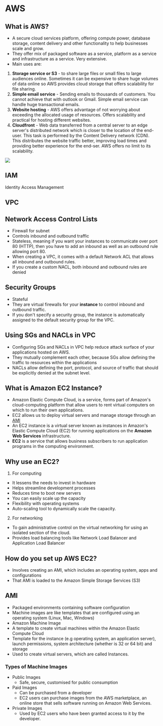 # AWS  

## What is AWS?
- A secure cloud services platform, offering compute power, database storage, content delivery and other functionality to help businesses scale and grow.
- They offer mix of packaged software as a service, platform as a service and infrastructure as a service. Very extensive.
- Main uses are:
1. **Storage service or S3** - to share large files or small files to large audiences online. Sometimes it can be expensive to share huge volumes of data online so AWS provides cloud storage that offers scalability for file sharing.
2. **Simple email service** - Sending emails to thousands of customers. You cannot achieve that with outlook or Gmail. Simple email service can handle huge transactional emails.
3. **Website hosting** - AWS offers advantage of not worrying about exceeding the allocated usage of resources. Offers scalability and practical for hosting different websites.
4. **Cloudfront** - Web data transferred from a central server to an edge server's distributed network which is closer to the location of the end-user. This task is performed by the Content Delivery network (CDN). This distributes the website traffic better, improving load times and providing better experience for the end-ser. AWS offers no limit to its scalability.

<img src="https://d2o2utebsixu4k.cloudfront.net/media/images/1567147556468-Amazon-Web-Services-2.png">

## IAM 
Identity Access Management

## VPC

## Network Access Control Lists
- Firewall for subnet
- Controls inbound and outbound traffic
- Stateless, meaning if you want your instances to communicate over port 80 (HTTP), then you have to add an inbound as well as an outbound rule allowing port 80.
- When creating a VPC, it comes with a default Network ACL that allows all inbound and outbound rules.
- If you create a custom NACL, both inbound and outbound rules are denied

## Security Groups 
- Stateful
- They are virtual firewalls for your **instance** to control inbound and outbound traffic. 
- If you don't specify a security group, the instance is automatically assigned to the default security group for the VPC.

## Using SGs and NACLs in VPC
- Configuring SGs and NACLs in VPC help reduce attack surface of your applications hosted on AWS.
- They mutually complement each other, because SGs allow defining the traffic to resources within the applications
- NACLs allow defining the port, protocol, and source of traffic that should be explicitly denied at the subnet level.

## What is Amazon EC2 Instance?
- Amazon Elastic Compute Cloud, is a service, forms part of Amazon's cloud-computing platform that allow users to rent virtual computers on which to run their own applications.
- EC2 allows us to deploy virtual servers and manage storage through an [AMI](#ami)
- An EC2 instance is a virtual server known as instances in Amazon's Elastic Compute Cloud (EC2) for running applications on the **Amazon Web Services** infrastructure.
- **EC2** is a service that allows business subscribers to run application programs in the computing environment. 

## Why use an EC2?
1. For computing
- It lessens the needs to invest in hardware
- Helps streamline development processes
- Reduces time to boot new servers
- You can easily scale up the capacity 
- Flexibility with operating systems
- Auto-scaling tool to dynamically scale the capacity.

2. For networking
- To gain administrative control on the virtual networking for using an isolated section of the cloud.
- Provides load balancing tools like Network Load Balancer and Application Load Balancer

## How do you set up AWS EC2?
- Involves creating an AMI, which includes an operating system, apps and configurations
- That AMI is loaded to the Amazon Simple Storage Services (S3)

## AMI
- Packaged environments containing software configuration
- Machine images are like templates that are configured using an operating system (Linux, Mac, Windows)
- Amazon Machine Image
- A template to create virtual machines within the Amazon Elastic Compute Cloud
- Template for the instance (e.g operating system, an application server), launch permissions, system architecture (whether is 32 or 64 bit) and storage
- Used to create virtual servers, which are called Instances.

### Types of Machine Images
- Public Images
    - Safe, secure, customised for public consumption
- Paid Images
    - Can be purchased from a developer
    - EC2 users can purchase images from the AWS marketplace, an online store that sells software running on Amazon Web Services.
- Private Images
    - Used by EC2 users who have been granted access to it by the developer.

